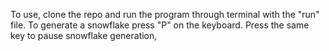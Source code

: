To use, clone the repo and run the program through terminal with the "run" file. To generate a snowflake press "P" on the keyboard. Press the same key to pause snowflake generation,

